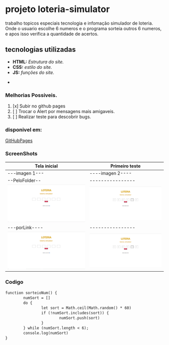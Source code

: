 # projeto loteria-simulator
trabalho  topicos especiais tecnologia e infomação simulador de loteria.
Onde o usuario escolhe 6 numeros e o programa sorteia outros 6 numeros,
e apos isso verifica a quantidade de acertos.
## tecnologias utilizadas 
- **HTML:** _Estrutura do site._ 
- **CSS:** *estilo do site.*
- **JS:** *funções do site.*
- ~~~BootStrap~~: *Não foi utilizado.*


### Melhorias Possiveis.
1. [x] Subir no github pages 
2. [ ] Trocar o Alert por mensagens mais amigaveis.
3. [ ] Realizar teste para descobrir bugs.

### disponivel em:
[GitHubPages](https://chris343434343434.github.io/loteria-simulator/)


### ScreenShots

| Tela inicial | Primeiro teste | 
|--------------|----------------|
|---imagen 1---|----imagen 2----|
|--PeloFolder--|----------------|
|![img1](/img/img1.png)|![img2](/img/img2.png)|
|---porLink----|----------------|
|![img1](https://raw.githubusercontent.com/chris343434343434/loteria-simulator/master/img/img1.png)|![img2](https://raw.githubusercontent.com/chris343434343434/loteria-simulator/master/img/img2.png)|

### Codigo
```js:
function sorteioNum() {
        numSort = []
        do {
                let sort = Math.ceil(Math.random() * 60)
                if (!numSort.includes(sort)) {
                        numSort.push(sort)
                }
        } while (numSort.length < 6);
        console.log(numSort)
}
```